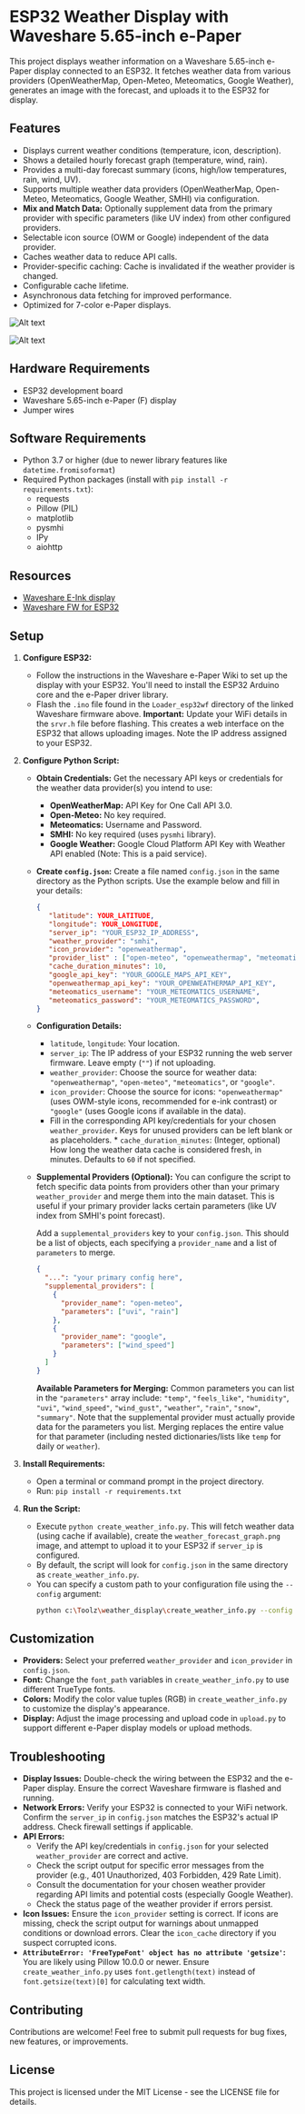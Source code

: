 # ESP32 Weather Display with Waveshare 5.65-inch e-Paper

This project displays weather information on a Waveshare 5.65-inch e-Paper display connected to an ESP32. It fetches weather data from various providers (OpenWeatherMap, Open-Meteo, Meteomatics, Google Weather), generates an image with the forecast, and uploads it to the ESP32 for display.

## Features

* Displays current weather conditions (temperature, icon, description).
* Shows a detailed hourly forecast graph (temperature, wind, rain).
* Provides a multi-day forecast summary (icons, high/low temperatures, rain, wind, UV).
* Supports multiple weather data providers (OpenWeatherMap, Open-Meteo, Meteomatics, Google Weather, SMHI) via configuration.
* **Mix and Match Data:** Optionally supplement data from the primary provider with specific parameters (like UV index) from other configured providers.
* Selectable icon source (OWM or Google) independent of the data provider.
* Caches weather data to reduce API calls.
* Provider-specific caching: Cache is invalidated if the weather provider is changed.
* Configurable cache lifetime.
* Asynchronous data fetching for improved performance.
* Optimized for 7-color e-Paper displays.

![Alt text](images/weather.png)

![Alt text](images/build.jpg)

## Hardware Requirements

* ESP32 development board
* Waveshare 5.65-inch e-Paper (F) display
* Jumper wires

## Software Requirements

* Python 3.7 or higher (due to newer library features like `datetime.fromisoformat`)
* Required Python packages (install with `pip install -r requirements.txt`):
    * requests
    * Pillow (PIL)
    * matplotlib
    * pysmhi
    * IPy
    * aiohttp

## Resources

* [Waveshare E-Ink display](https://www.waveshare.com/wiki/E-Paper_ESP32_Driver_Board)
* [Waveshare FW for ESP32](https://files.waveshare.com/upload/5/50/E-Paper_ESP32_Driver_Board_Code.7z)

## Setup

1.  **Configure ESP32:**
    *   Follow the instructions in the Waveshare e-Paper Wiki to set up the display with your ESP32. You'll need to install the ESP32 Arduino core and the e-Paper driver library.
    *   Flash the `.ino` file found in the `Loader_esp32wf` directory of the linked Waveshare firmware above. **Important:** Update your WiFi details in the `srvr.h` file before flashing. This creates a web interface on the ESP32 that allows uploading images. Note the IP address assigned to your ESP32.
2.  **Configure Python Script:**
    *   **Obtain Credentials:** Get the necessary API keys or credentials for the weather data provider(s) you intend to use:
        *   **OpenWeatherMap:** API Key for One Call API 3.0.
        *   **Open-Meteo:** No key required.
        *   **Meteomatics:** Username and Password.
        *   **SMHI:** No key required (uses `pysmhi` library).
        *   **Google Weather:** Google Cloud Platform API Key with Weather API enabled (Note: This is a paid service).
    *   **Create `config.json`:** Create a file named `config.json` in the same directory as the Python scripts. Use the example below and fill in your details:

        ```json
        {
           "latitude": YOUR_LATITUDE,
           "longitude": YOUR_LONGITUDE,
           "server_ip": "YOUR_ESP32_IP_ADDRESS",
           "weather_provider": "smhi",
           "icon_provider": "openweathermap",
           "provider_list" : ["open-meteo", "openweathermap", "meteomatics", "google", "smhi"],
           "cache_duration_minutes": 10,
           "google_api_key": "YOUR_GOOGLE_MAPS_API_KEY",
           "openweathermap_api_key": "YOUR_OPENWEATHERMAP_API_KEY",
           "meteomatics_username": "YOUR_METEOMATICS_USERNAME",
           "meteomatics_password": "YOUR_METEOMATICS_PASSWORD",
        }
        ```
    *   **Configuration Details:**
        *   `latitude`, `longitude`: Your location.
        *   `server_ip`: The IP address of your ESP32 running the web server firmware. Leave empty (`""`) if not uploading.
        *   `weather_provider`: Choose the source for weather data: `"openweathermap"`, `"open-meteo"`, `"meteomatics"`, or `"google"`.
        *   `icon_provider`: Choose the source for icons: `"openweathermap"` (uses OWM-style icons, recommended for e-ink contrast) or `"google"` (uses Google icons if available in the data).
        *   Fill in the corresponding API key/credentials for your chosen `weather_provider`. Keys for unused providers can be left blank or as placeholders.
                *   `cache_duration_minutes`: (Integer, optional) How long the weather data cache is considered fresh, in minutes. Defaults to `60` if not specified.

    *   **Supplemental Providers (Optional):**
        You can configure the script to fetch specific data points from providers other than your primary `weather_provider` and merge them into the main dataset. This is useful if your primary provider lacks certain parameters (like UV index from SMHI's point forecast).

        Add a `supplemental_providers` key to your `config.json`. This should be a list of objects, each specifying a `provider_name` and a list of `parameters` to merge.

        ```json
        {
          "...": "your primary config here",
          "supplemental_providers": [
            {
              "provider_name": "open-meteo",
              "parameters": ["uvi", "rain"]
            },
            {
              "provider_name": "google",
              "parameters": ["wind_speed"]
            }
          ]
        }
        ```

        **Available Parameters for Merging:**
        Common parameters you can list in the `"parameters"` array include: `"temp"`, `"feels_like"`, `"humidity"`, `"uvi"`, `"wind_speed"`, `"wind_gust"`, `"weather"`, `"rain"`, `"snow"`, `"summary"`.
        Note that the supplemental provider must actually provide data for the parameters you list. Merging replaces the entire value for that parameter (including nested dictionaries/lists like `temp` for daily or `weather`).

3.  **Install Requirements:**
    *   Open a terminal or command prompt in the project directory.
    *   Run: `pip install -r requirements.txt`
4.  **Run the Script:**
    *   Execute `python create_weather_info.py`. This will fetch weather data (using cache if available), create the `weather_forecast_graph.png` image, and attempt to upload it to your ESP32 if `server_ip` is configured.
    *   By default, the script will look for `config.json` in the same directory as `create_weather_info.py`.
    *   You can specify a custom path to your configuration file using the `--config` argument:
        ```bash
        python c:\Toolz\weather_display\create_weather_info.py --config /path/to/your/custom_config.json
        ```


## Customization

*   **Providers:** Select your preferred `weather_provider` and `icon_provider` in `config.json`.
*   **Font:** Change the `font_path` variables in `create_weather_info.py` to use different TrueType fonts.
*   **Colors:** Modify the color value tuples (RGB) in `create_weather_info.py` to customize the display's appearance.
*   **Display:** Adjust the image processing and upload code in `upload.py` to support different e-Paper display models or upload methods.

## Troubleshooting

*   **Display Issues:** Double-check the wiring between the ESP32 and the e-Paper display. Ensure the correct Waveshare firmware is flashed and running.
*   **Network Errors:** Verify your ESP32 is connected to your WiFi network. Confirm the `server_ip` in `config.json` matches the ESP32's actual IP address. Check firewall settings if applicable.
*   **API Errors:**
    *   Verify the API key/credentials in `config.json` for your selected `weather_provider` are correct and active.
    *   Check the script output for specific error messages from the provider (e.g., 401 Unauthorized, 403 Forbidden, 429 Rate Limit).
    *   Consult the documentation for your chosen weather provider regarding API limits and potential costs (especially Google Weather).
    *   Check the status page of the weather provider if errors persist.
*   **Icon Issues:** Ensure the `icon_provider` setting is correct. If icons are missing, check the script output for warnings about unmapped conditions or download errors. Clear the `icon_cache` directory if you suspect corrupted icons.
*   **`AttributeError: 'FreeTypeFont' object has no attribute 'getsize'`:** You are likely using Pillow 10.0.0 or newer. Ensure `create_weather_info.py` uses `font.getlength(text)` instead of `font.getsize(text)[0]` for calculating text width.

## Contributing

Contributions are welcome! Feel free to submit pull requests for bug fixes, new features, or improvements.

## License

This project is licensed under the MIT License - see the LICENSE file for details.
